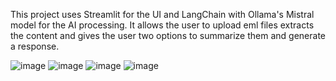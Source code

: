 This project uses Streamlit for the UI and LangChain with Ollama's Mistral model for the AI processing.
It allows the user to upload eml files extracts the content and gives the user two options to summarize them and generate a response.

![image](https://github.com/user-attachments/assets/dffc5c2b-cbcb-4c9f-83d0-bd0680d5421f)
![image](https://github.com/user-attachments/assets/862d2e2a-0112-42e8-8242-6dc38a1dfe67)
![image](https://github.com/user-attachments/assets/a0385868-25a3-4488-a628-4ba320252446)
![image](https://github.com/user-attachments/assets/d3005d64-5ef3-4e8a-b2d9-5138dbacdfe3)



